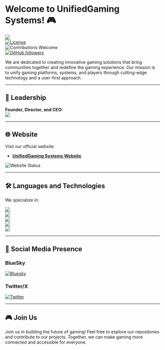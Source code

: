 # Welcome to UnifiedGaming Systems! 🎮

[![](https://img.shields.io/badge/UnifiedGaming%20Systems-%23121011.svg?logo=github&logoColor=white)](https://www.github.com/unifiedgaming-systems)  
[![License](https://img.shields.io/github/license/unifiedgaming-systems/unifiedgaming-systems)](https://github.com/UnifiedGaming-Systems/policies)  
![Contributions Welcome](https://img.shields.io/badge/Contributions-Welcome-brightgreen)  
[![GitHub followers](https://img.shields.io/github/followers/unifiedgaming-systems?style=social)](https://github.com/unifiedgaming-systems)

We are dedicated to creating innovative gaming solutions that bring communities together and redefine the gaming experience. Our mission is to unify gaming platforms, systems, and players through cutting-edge technology and a user-first approach.

---

## 🌟 Leadership

**Founder, Director, and CEO:**  
[![](https://img.shields.io/badge/MazeyMoos0022-%23121011.svg?logo=github&logoColor=white)](https://github.mazeymoos.com)

---

## 🌐 Website

Visit our official website:
- [**UnifiedGaming Systems Website**](https://www.unifiedgaming-systems.co.uk)  

![Website Status](https://img.shields.io/website-up-down-green-red/http/shields.io.svg)

---

## 🛠️ Languages and Technologies

We specialize in:

![](https://img.shields.io/badge/JavaScript-F7DF1E.svg?logo=javascript&logoColor=black)  
![](https://img.shields.io/badge/Python-31A8FF.svg?logo=python&logoColor=white)  
![](https://img.shields.io/badge/Java-%23ED8B00.svg?logo=openjdk&logoColor=white)  
![](https://img.shields.io/badge/YAML-CB171E?logo=yaml&logoColor=fff)  
![](https://img.shields.io/badge/CSS-1572B6?logo=css3&logoColor=fff)

---

## 📢 Social Media Presence

### **BlueSky**
[![Bluesky](https://img.shields.io/badge/Bluesky-%23121011.svg?logo=bluesky&logoColor=white)](https://bsky.app/profile/unifiedgaming-systems.co.uk)

### **Twitter/X**
[![Twitter](https://img.shields.io/badge/Twitter/X-%231DA1F2.svg?logo=twitter&logoColor=white)](https://x.com/UnifiedGameSys)

---

## 🎮 Join Us

Join us in building the future of gaming! Feel free to explore our repositories and contribute to our projects. Together, we can make gaming more connected and accessible for everyone.
